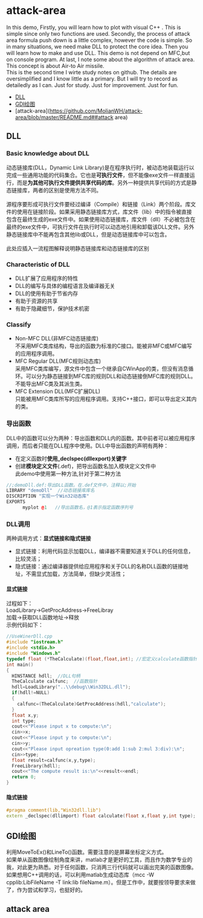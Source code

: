 # attack-area
In this demo, Firstly, you will learn how to plot with visual C++ . This is simple since only two functions are used. Secondly, the process of attack area formula push down is a little complex, however the code is simple. So in many situations, we need make DLL to protect the core idea. Then you will learn how to make and use DLL. This demo is not depend on MFC,but on console program. At last, I note some about the algorithm of attack area.  This concept is about Air-to Air missile.
<br>This is the second time I wirte study notes on github. The details are oversimplified and I know little as a primary. But I will try to record as detailedly as I can. Just for study. Just for improvement. Just for fun.
<br>
* [DLL](https://github.com/MolianWH/attack-area/blob/master/README.md#dll)
* [GDI绘图](https://github.com/MolianWH/attack-area/blob/master/README.md##GDI绘图)
* [attack-area](https://github.com/MolianWH/attack-area/blob/master/README.md##attack area)
## DLL
### Basic knowledge about DLL
动态链接库(DLL，Dynamic Link Library)是在程序执行时，被动态地装载运行以完成一些通用功能的代码集合。它也是**可执行文件**，但不能像exe文件一样直接运行，而是**为其他可执行文件提供共享代码的库**。另外一种提供共享代码的方式是静态链接库，两者的区别是使用方法不同。
<br>
<br>源程序要形成可执行文件要经过编译（Compile）和链接（Link）两个阶段。库文件的使用在链接阶段。如果采用静态链接库方式，库文件（lib）中的指令被直接包含在最终生成的exe文件中。如果使用动态链接库，库文件（dll）不必被包含在最终的exe文件中，可执行文件在执行时可以动态地引用和卸载该DLL文件。另外静态链接库中不能再包含其他lib或DLL，但是动态链接库中可以包含。
<br>
<br>此处应插入一流程图解释说明静态链接库和动态链接库的区别
### Characteristic of DLL
* DLL扩展了应用程序的特性
* DLL的编写与具体的编程语言及编译器无关
* DLL的使用有助于节省内存
* 有助于资源的共享
* 有助于隐藏细节，保护技术机密
### Classify
* Non-MFC DLL(非MFC动态链接库)
<br>不采用MFC类库结构，导出的函数为标准的C接口。能被非MFC或MFC编写的应用程序调用。
* MFC Regular DLL(MFC规则动态库)
<br>采用MFC类库编写，源文件中包含一个继承自CWinApp的类，但没有消息循环。可以分为静态链接到MFC库的规则DLL和动态链接倒MFC库的规则DLL。不能导出MFC类及其派生类。
* MFC Extension DLL(MFC扩展DLL)
<br>只能被用MFC类库所写的应用程序调用。支持C++接口，即可以导出定义其内的类。
### 导出函数
DLL中的函数可以分为两种：导出函数和DLL内的函数。其中前者可以被应用程序调用，而后者只能在DLL程序中使用。DLL中导出函数的声明有两种：
* 在定义函数时**使用_declspec(dllexport)关键字**
* 创建**模块定义文件**(.def)，把导出函数名加入模块定义文件中
<br>此demo中使用第一种方法,针对于第二种方法
```cpp
//;demoDll.def:导出DLL函数。在.def文件中，注释以;开始
LIBRARY "demoDll"  //动态链接库库名
DISCRIPTION "实现一个Win32动态库"
EXPORTS
      myplot @1   //导出函数名，@1表示指定函数序列号
```
### DLL调用
两种调用方式：**显式链接和隐式链接**
* 显式链接：利用代码显示加载DLL，编译器不需要知道关于DLL的任何信息，比较灵活；
* 隐式链接：通过编译器提供给应用程序和关于DLL的名称DLL函数的链接地址，不需显式加载，方法简单，但缺少灵活性；
#### 显式链接
过程如下：
<br>LoadLibrary->GetProcAddress->FreeLibray
<br>加载->获取DLL函数地址->释放
<br>示例代码如下：
```cpp
//UseWinerDll.cpp
#include "iostream.h"
#include <stdio.h>
#include "Windows.h"
typedef float (*TheCalculate)(float,float,int); //宏定义calculate函数指针类型
int main()
{
  HINSTANCE hdll;  //DLL句柄
  TheCalculate calfunc;  //函数指针
  hdll=LoadLibrary("..\\debug\\Win32DLL.dll");
  if(hdll!=NULL)
  {
    calfunc=(TheCalculate)GetProcAddress(hdll,"calculate");
  }
  float x,y;
  int type;
  cout<<"Please input x to compute:\n";
  cin>>x;
  cout<<"Please input y to compute:\n";
  cin>>y;
  cout<<"Please input opreation type(0:add 1:sub 2:mul 3:div):\n";
  cin>>type;
  float result=calfunc(x,y,type);
  FreeLibrary(hdll);
  cout<<"The compute result is:\n"<<result<<endl;
  return 0;
}
```
#### 隐式链接
```cpp
#pragma comment(lib,"Win32dll.lib")
extern _declspec(dllimport) float calculate(float x,float y,int type);
```
## GDI绘图
利用MoveToEx()和LineTo()函数。需要注意的是屏幕坐标定义方式。
<br>如果单从函数图像绘制角度来讲，matlab才是更好的工具，而且作为数学专业的我，对此更为熟悉。对于任何函数，只消两三行代码就可以画出完美的函数图像。如果想用C++调用的话，可以利用matlab生成动态库（mcc -W cpplib:LibFileName -T link:lib fileName.m）。但是工作中，就要按领导要求来做了，作为尝试和学习，也挺好的。
## attack area
